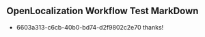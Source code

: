 ## OpenLocalization Workflow Test MarkDown
* 6603a313-c6cb-40b0-bd74-d2f9802c2e70 
thanks!<!--HONumber=Mar16_HO2-->
